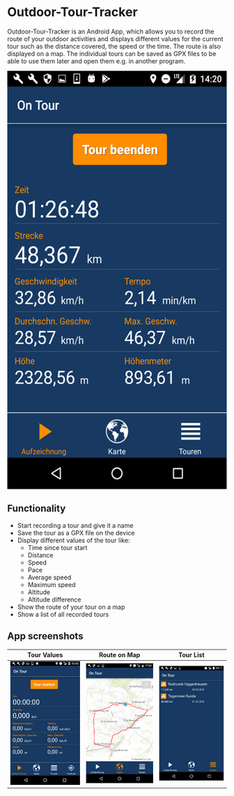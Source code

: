 # Outdoor-Tour-Tracker
Outdoor-Tour-Tracker is an Android App, which allows you to record the route of your outdoor activities and displays different values for the current tour such as the distance covered, the speed or the time. The route is also displayed on a map. The individual tours can be saved as GPX files to be able to use them later and open them e.g. in another program.

<img src="./Doc/Images/Outdoor_Tour_Tracker.png" width="540px" height="960px">

## Functionality
* Start recording a tour and give it a name
* Save the tour as a GPX file on the device
* Display different values of the tour like:
  * Time since tour start
  * Distance
  * Speed
  * Pace
  * Average speed
  * Maximum speed
  * Altitude
  * Altitude difference
* Show the route of your tour on a map
* Show a list of all recorded tours

## App screenshots
Tour Values | Route on Map | Tour List
------------|--------------|----------
![Tour Values](/Doc/Images/TourValues.png) | ![Route on Map](/Doc/Images/TourOnMap.png) | ![Tour List](/Doc/Images/TourList.png)
